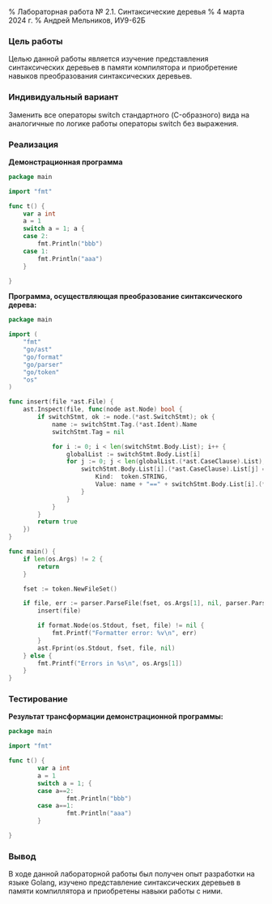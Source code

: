 % Лабораторная работа № 2.1. Синтаксические деревья
% 4 марта 2024 г.
% Андрей Мельников, ИУ9-62Б

### Цель работы
Целью данной работы является изучение представления синтаксических деревьев в памяти компилятора и
приобретение навыков преобразования синтаксических деревьев.

### Индивидуальный вариант
Заменить все операторы switch стандартного (C-образного) вида на аналогичные по логике работы 
операторы switch без выражения.

### Реализация
**Демонстрационная программа**
```go
package main

import "fmt"

func t() {
	var a int
	a = 1
	switch a = 1; a {
	case 2:
		fmt.Println("bbb")
	case 1:
		fmt.Println("aaa")
	}

}
```

**Программа, осуществляющая преобразование синтаксического дерева:**
```go
package main

import (
	"fmt"
	"go/ast"
	"go/format"
	"go/parser"
	"go/token"
	"os"
)

func insert(file *ast.File) {
	ast.Inspect(file, func(node ast.Node) bool {
		if switchStmt, ok := node.(*ast.SwitchStmt); ok {
			name := switchStmt.Tag.(*ast.Ident).Name
			switchStmt.Tag = nil

			for i := 0; i < len(switchStmt.Body.List); i++ {
				globalList := switchStmt.Body.List[i]
				for j := 0; j < len(globalList.(*ast.CaseClause).List); j++ {
					switchStmt.Body.List[i].(*ast.CaseClause).List[j] = &ast.BasicLit{
						Kind:  token.STRING,
						Value: name + "==" + switchStmt.Body.List[i].(*ast.CaseClause).List[j].(*ast.BasicLit).Value,
					}
				}
			}
		}
		return true
	})
}

func main() {
	if len(os.Args) != 2 {
		return
	}

	fset := token.NewFileSet()

	if file, err := parser.ParseFile(fset, os.Args[1], nil, parser.ParseComments); err == nil {
		insert(file)

		if format.Node(os.Stdout, fset, file) != nil {
			fmt.Printf("Formatter error: %v\n", err)
		}
		ast.Fprint(os.Stdout, fset, file, nil)
	} else {
		fmt.Printf("Errors in %s\n", os.Args[1])
	}
}
```
### Тестирование
**Результат трансформации демонстрационной программы:**
```go
package main

import "fmt"

func t() {
        var a int
        a = 1
        switch a = 1; {
        case a==2:
                fmt.Println("bbb")
        case a==1:
                fmt.Println("aaa")
        }

}
```
### Вывод
В ходе данной лабораторной работы был получен опыт разработки на языке Golang, изучено представление синтаксических
деревьев в памяти компиллятора и приобретены навыки работы с ними.
